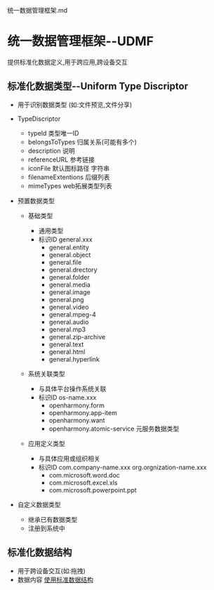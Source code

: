 统一数据管理框架.md
# 统一数据管理框架--UDMF
提供标准化数据定义,用于跨应用,跨设备交互

## 标准化数据类型--Uniform Type Discriptor
- 用于识别数据类型 (如:文件预览,文件分享)

- TypeDiscriptor
	- typeId 类型唯一ID
	- belongsToTypes 归属关系(可能有多个)
	- description 说明
	- referenceURL 参考链接
	- iconFile 默认图标路径 字符串
	- filenameExtentions 后缀列表
	- mimeTypes web拓展类型列表


- 预置数据类型
	- 基础类型
		- 通用类型 
		- 标识ID general.xxx
			- general.entity
			- general.object
			- general.file
			- general.drectory
			- general.folder
			- general.media
			- general.image
			- general.png
			- general.video
			- general.mpeg-4
			- general.audio
			- general.mp3
			- general.zip-archive
			- general.text
			- general.html
			- general.hyperlink

	- 系统关联类型
		- 与具体平台操作系统关联
		- 标识ID os-name.xxx
			- openharmony.form
			- openharmony.app-item
			- openharmony.want
			- openharmony.atomic-service  元服务数据类型

	- 应用定义类型
		- 与具体应用或组织相关
		- 标识ID com.company-name.xxx  org.orgnization-name.xxx
			- com.microsoft.word.doc
			- com.microsoft.excel.xls
			- com.microsoft.powerpoint.ppt

- 自定义数据类型
	- 继承已有数据类型
	- 注册到系统中 

## 标准化数据结构
- 用于跨设备交互(如:拖拽)
- 数据内容
[使用标准数据结构](https://developer.huawei.com/consumer/cn/doc/harmonyos-guides-V13/uniform-data-structure-V13)

